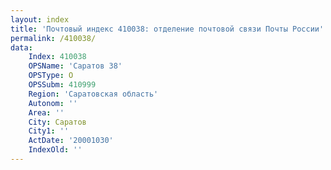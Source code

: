 ```yaml
---
layout: index
title: 'Почтовый индекс 410038: отделение почтовой связи Почты России'
permalink: /410038/
data:
    Index: 410038
    OPSName: 'Саратов 38'
    OPSType: О
    OPSSubm: 410999
    Region: 'Саратовская область'
    Autonom: ''
    Area: ''
    City: Саратов
    City1: ''
    ActDate: '20001030'
    IndexOld: ''
---
```


